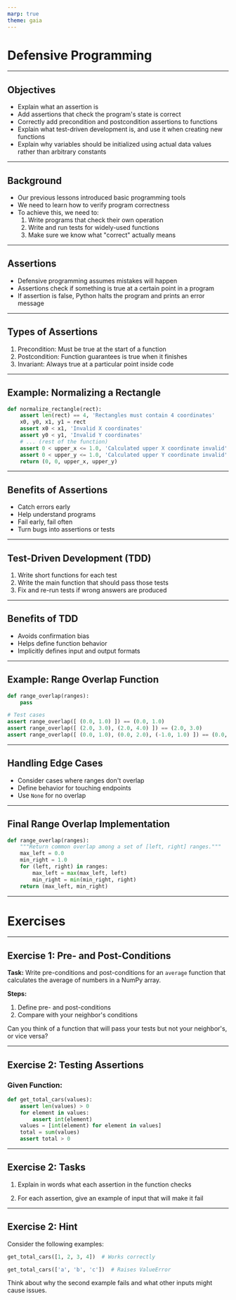 ```yaml
---
marp: true
theme: gaia
---
```


# Defensive Programming

---

## Objectives

- Explain what an assertion is
- Add assertions that check the program's state is correct
- Correctly add precondition and postcondition assertions to functions
- Explain what test-driven development is, and use it when creating new functions
- Explain why variables should be initialized using actual data values rather than arbitrary constants

---

## Background

- Our previous lessons introduced basic programming tools
- We need to learn how to verify program correctness
- To achieve this, we need to:
  1. Write programs that check their own operation
  2. Write and run tests for widely-used functions
  3. Make sure we know what "correct" actually means

---

## Assertions

- Defensive programming assumes mistakes will happen
- Assertions check if something is true at a certain point in a program
- If assertion is false, Python halts the program and prints an error message

---

## Types of Assertions

1. Precondition: Must be true at the start of a function
2. Postcondition: Function guarantees is true when it finishes
3. Invariant: Always true at a particular point inside code

---

## Example: Normalizing a Rectangle

```python
def normalize_rectangle(rect):
    assert len(rect) == 4, 'Rectangles must contain 4 coordinates'
    x0, y0, x1, y1 = rect
    assert x0 < x1, 'Invalid X coordinates'
    assert y0 < y1, 'Invalid Y coordinates'
    # ... (rest of the function)
    assert 0 < upper_x <= 1.0, 'Calculated upper X coordinate invalid'
    assert 0 < upper_y <= 1.0, 'Calculated upper Y coordinate invalid'
    return (0, 0, upper_x, upper_y)
```

---

## Benefits of Assertions

- Catch errors early
- Help understand programs
- Fail early, fail often
- Turn bugs into assertions or tests

---

## Test-Driven Development (TDD)

1. Write short functions for each test
2. Write the main function that should pass those tests
3. Fix and re-run tests if wrong answers are produced

---

## Benefits of TDD

- Avoids confirmation bias
- Helps define function behavior
- Implicitly defines input and output formats

---

## Example: Range Overlap Function

```python
def range_overlap(ranges):
    pass

# Test cases
assert range_overlap([ (0.0, 1.0) ]) == (0.0, 1.0)
assert range_overlap([ (2.0, 3.0), (2.0, 4.0) ]) == (2.0, 3.0)
assert range_overlap([ (0.0, 1.0), (0.0, 2.0), (-1.0, 1.0) ]) == (0.0, 1.0)
```

---

## Handling Edge Cases

- Consider cases where ranges don't overlap
- Define behavior for touching endpoints
- Use `None` for no overlap

---

## Final Range Overlap Implementation

```python
def range_overlap(ranges):
    """Return common overlap among a set of [left, right] ranges."""
    max_left = 0.0
    min_right = 1.0
    for (left, right) in ranges:
        max_left = max(max_left, left)
        min_right = min(min_right, right)
    return (max_left, min_right)
```

---

# Exercises

---

## Exercise 1: Pre- and Post-Conditions

**Task:**
Write pre-conditions and post-conditions for an `average` function that calculates the average of numbers in a NumPy array.

**Steps:**
1. Define pre- and post-conditions
2. Compare with your neighbor's conditions

Can you think of a function that will pass your tests but not your neighbor's, or vice versa?

---

## Exercise 2: Testing Assertions

### Given Function:

```python
def get_total_cars(values):
    assert len(values) > 0
    for element in values:
        assert int(element)
    values = [int(element) for element in values]
    total = sum(values)
    assert total > 0
```

---

## Exercise 2: Tasks

1. Explain in words what each assertion in the function checks

2. For each assertion, give an example of input that will make it fail

---

## Exercise 2: Hint

Consider the following examples:

```python
get_total_cars([1, 2, 3, 4])  # Works correctly

get_total_cars(['a', 'b', 'c'])  # Raises ValueError
```

Think about why the second example fails and what other inputs might cause issues.